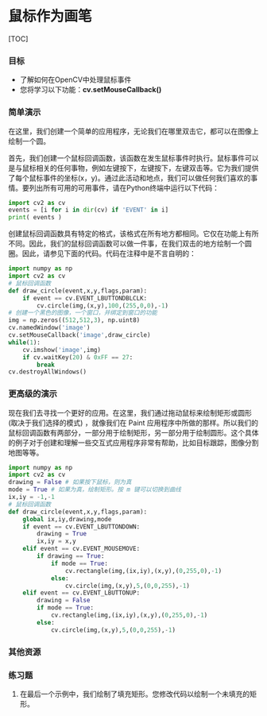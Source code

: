 # 鼠标作为画笔

[TOC] 

### 目标
- 了解如何在OpenCV中处理鼠标事件
- 您将学习以下功能：**cv.setMouseCallback()**

### 简单演示

在这里，我们创建一个简单的应用程序，无论我们在哪里双击它，都可以在图像上绘制一个圆。

首先，我们创建一个鼠标回调函数，该函数在发生鼠标事件时执行。鼠标事件可以是与鼠标相关的任何事物，例如左键按下，左键按下，左键双击等。它为我们提供了每个鼠标事件的坐标(x，y)。通过此活动和地点，我们可以做任何我们喜欢的事情。要列出所有可用的可用事件，请在Python终端中运行以下代码：

```python
import cv2 as cv
events = [i for i in dir(cv) if 'EVENT' in i]
print( events )
```

创建鼠标回调函数具有特定的格式，该格式在所有地方都相同。它仅在功能上有所不同。因此，我们的鼠标回调函数可以做一件事，在我们双击的地方绘制一个圆圈。因此，请参见下面的代码。代码在注释中是不言自明的：

```python
import numpy as np
import cv2 as cv
# 鼠标回调函数
def draw_circle(event,x,y,flags,param):
    if event == cv.EVENT_LBUTTONDBLCLK:
        cv.circle(img,(x,y),100,(255,0,0),-1)
# 创建一个黑色的图像，一个窗口，并绑定到窗口的功能
img = np.zeros((512,512,3), np.uint8)
cv.namedWindow('image')
cv.setMouseCallback('image',draw_circle)
while(1):
    cv.imshow('image',img)
    if cv.waitKey(20) & 0xFF == 27:
        break
cv.destroyAllWindows()
```

### 更高级的演示
现在我们去寻找一个更好的应用。在这里，我们通过拖动鼠标来绘制矩形或圆形(取决于我们选择的模式) ，就像我们在 Paint 应用程序中所做的那样。所以我们的鼠标回调函数有两部分，一部分用于绘制矩形，另一部分用于绘制圆形。这个具体的例子对于创建和理解一些交互式应用程序非常有帮助，比如目标跟踪，图像分割地图等等。

```python
import numpy as np
import cv2 as cv
drawing = False # 如果按下鼠标，则为真
mode = True # 如果为真，绘制矩形。按 m 键可以切换到曲线
ix,iy = -1,-1
# 鼠标回调函数
def draw_circle(event,x,y,flags,param):
    global ix,iy,drawing,mode
    if event == cv.EVENT_LBUTTONDOWN:
        drawing = True
        ix,iy = x,y
    elif event == cv.EVENT_MOUSEMOVE:
        if drawing == True:
            if mode == True:
                cv.rectangle(img,(ix,iy),(x,y),(0,255,0),-1)
            else:
                cv.circle(img,(x,y),5,(0,0,255),-1)
    elif event == cv.EVENT_LBUTTONUP:
        drawing = False
        if mode == True:
            cv.rectangle(img,(ix,iy),(x,y),(0,255,0),-1)
        else:
            cv.circle(img,(x,y),5,(0,0,255),-1)
```

### 其他资源

### 练习题

1. 在最后一个示例中，我们绘制了填充矩形。您修改代码以绘制一个未填充的矩形。